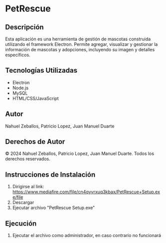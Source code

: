 # PetRescue

## Descripción
Esta aplicación es una herramienta de gestión de mascotas construida utilizando el framework Electron. Permite agregar, visualizar y gestionar la información de mascotas y adopciones, incluyendo su imagen y detalles específicos.

## Tecnologías Utilizadas
- Electron
- Node.js
- MySQL
- HTML/CSS/JavaScript

## Autor
Nahuel Zeballos, Patricio Lopez, Juan Manuel Duarte

## Derechos de Autor
© 2024 Nahuel Zeballos, Patricio Lopez, Juan Manuel Duarte. Todos los derechos reservados.

## Instrucciones de Instalación
1. Dirigirse al link: https://www.mediafire.com/file/cn4qyvrxuq3kbax/PetRescue+Setup.exe/file
2. Descargar
3. Ejecutar archivo "PetRescue Setup.exe"

## Ejecución
1. Ejecutar el archivo como administrador, en caso contrario no funcionará
   


